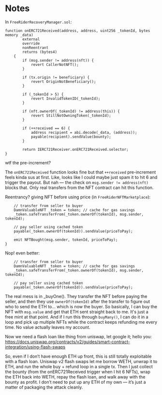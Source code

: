 # Notes

In `FreeRiderRecoveryManager.sol`:

    function onERC721Received(address, address, uint256 _tokenId, bytes memory _data)
            external
            override
            nonReentrant
            returns (bytes4)
        {
            if (msg.sender != address(nft)) {
                revert CallerNotNFT();
            }

            if (tx.origin != beneficiary) {
                revert OriginNotBeneficiary();
            }

            if (_tokenId > 5) {
                revert InvalidTokenID(_tokenId);
            }

            if (nft.ownerOf(_tokenId) != address(this)) {
                revert StillNotOwningToken(_tokenId);
            }

            if (++received == 6) {
                address recipient = abi.decode(_data, (address));
                payable(recipient).sendValue(bounty);
            }

            return IERC721Receiver.onERC721Received.selector;
    }

wtf the pre-increment?

The `onERC721Received` function looks fine but that `++received` pre-increment feels kinda sus at first. Like, looks like I could maybe just spam it to hit 6 and trigger the payout. But nah — the check on `msg.sender != address(nft)` blocks that. Only real transfers from the NFT contract can hit this function.

Reentrancy?
giving NFT before using price (in `FreeRiderNFTMarketplace`):

        // transfer from seller to buyer
        DamnValuableNFT _token = token; // cache for gas savings
        _token.safeTransferFrom(_token.ownerOf(tokenId), msg.sender, tokenId);

        // pay seller using cached token
        payable(_token.ownerOf(tokenId)).sendValue(priceToPay);

        emit NFTBought(msg.sender, tokenId, priceToPay);
    }


Nop! even better: 

        // transfer from seller to buyer
        DamnValuableNFT _token = token; // cache for gas savings
        _token.safeTransferFrom(_token.ownerOf(tokenId), msg.sender, tokenId);

        // pay seller using cached token
        payable(_token.ownerOf(tokenId)).sendValue(priceToPay);

The real mess is in _buyOne(). They transfer the NFT before paying the seller, and then they use `ownerOf(tokenId)` after the transfer to figure out who to send the ETH to... which is now the buyer. So basically, I can buy the NFT with `msg.value` and get that ETH sent straight back to me. It's just a free mint at that point. And if I run this through `buyMany()`, I can do it in a loop and pick up multiple NFTs while the contract keeps refunding me every time. No value actually leaves my account.

Now we need a flash loan like thing from uniswap, let google it; hello you: https://docs.uniswap.org/contracts/v2/guides/smart-contract-integration/using-flash-swaps

So, even if I don’t have enough ETH up front, this is still totally exploitable with a flash loan. Uniswap v2 flash swaps let me borrow WETH, unwrap it to ETH, and run the whole buy + refund loop in a single tx. Then I just collect the bounty (from the onERC721Received trigger when I hit 6 NFTs), wrap the ETH back into WETH, repay the flash loan, and walk away with the bounty as profit. I don’t need to put up any ETH of my own — it’s just a matter of packaging the attack cleanly.